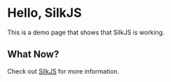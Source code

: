 Hello, SilkJS
=============

This is a demo page that shows that SilkJS is working.

What Now?
---------

Check out [SilkJS](http://silkjs.org/) for more information.


